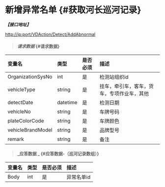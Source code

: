 # 新增异常名单 {#获取河长巡河记录}

_**【接口地址】**_

[http://ip:port/VDAction/Detect/AddAbnormal](http://ip:port/VDAction/Detect/EditAbnormal)

> #### _请求数据_ {#请求数据}

| 变量名 | 类型 | 是否必须 | 描述 |
| :--- | :--- | :--- | :--- |
| OrganizationSysNo | int | 是 | 检测站组织id |
| vehicleType | string | 是 | 挂车，牵引车，客车，货车，专项作业车，其他 |
| detectDate | datetime | 是 | 检测日期 |
| vehicleNo | string | 是 | 车牌号码 |
| plateColorCode | string | 是 | 车牌颜色 |
| vehicleBrandModel | string | 是 | 品牌型号 |
| remark | string | 是 | 备注 |

> #### _应答数据 _ {#应答数据-（巡河记录数组）}

| 变量名 | 类型 | 是否必须 | 描述 |
| :--- | :--- | :--- | :--- |
| Body | int | 是 | 异常名单id |



